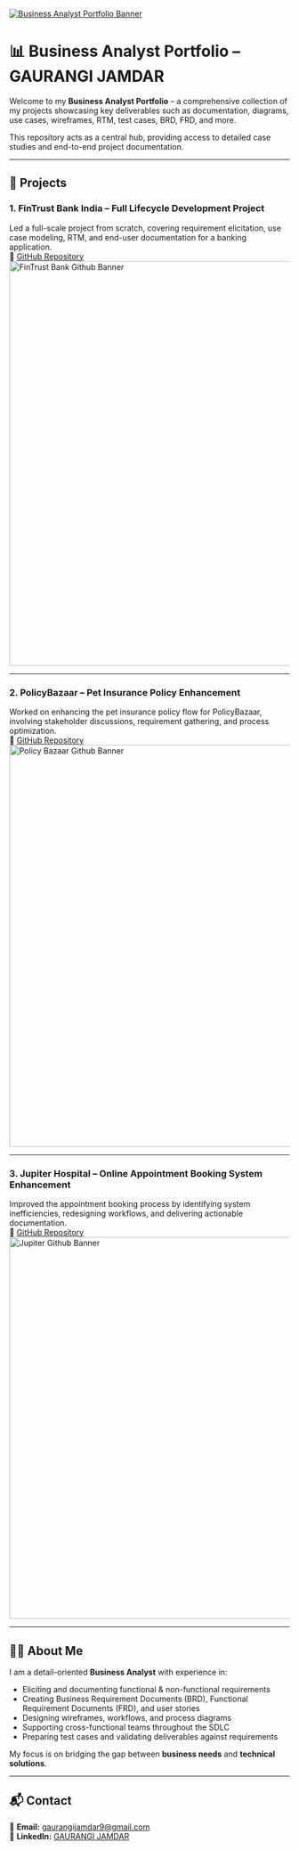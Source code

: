 [![Business Analyst Portfolio Banner](Banner.png)](Banner.png)

# 📊 Business Analyst Portfolio – GAURANGI JAMDAR

Welcome to my **Business Analyst Portfolio** – a comprehensive collection of my projects showcasing key deliverables such as documentation, diagrams, use cases, wireframes, RTM, test cases, BRD, FRD, and more.

This repository acts as a central hub, providing access to detailed case studies and end-to-end project documentation.

---

## 🚀 Projects

### 1. FinTrust Bank India – Full Lifecycle Development Project  
Led a full-scale project from scratch, covering requirement elicitation, use case modeling, RTM, and end-user documentation for a banking application.  
🔗 [GitHub Repository](https://github.com/Gaurangijamdar-16/FinTrust-Bank-India-Project)
<img width="995" height="727" alt="FinTrust Bank Github Banner" src="https://github.com/user-attachments/assets/27666f95-4888-4bca-aef2-e30d74b1fa55" />

---

### 2. PolicyBazaar – Pet Insurance Policy Enhancement  
Worked on enhancing the pet insurance policy flow for PolicyBazaar, involving stakeholder discussions, requirement gathering, and process optimization.  
🔗 [GitHub Repository](https://github.com/Gaurangijamdar-16/Policy-Bazaar-Pet-Insurance-Project)
<img width="1140" height="722" alt="Policy Bazaar Github Banner" src="https://github.com/user-attachments/assets/93939fbb-138f-4921-9500-5433241dee56" />

---

### 3. Jupiter Hospital – Online Appointment Booking System Enhancement  
Improved the appointment booking process by identifying system inefficiencies, redesigning workflows, and delivering actionable documentation.  
🔗 [GitHub Repository](https://github.com/Gaurangijamdar-16/Jupiter-Hospital-Online-Appointment-Booking-System-Project)
<img width="1103" height="686" alt="Jupiter Github Banner" src="https://github.com/user-attachments/assets/b8e81796-97d6-4c4f-a8ed-49263ff01ee9" />

---

## 👩‍💼 About Me

I am a detail-oriented **Business Analyst** with experience in:

- Eliciting and documenting functional & non-functional requirements  
- Creating Business Requirement Documents (BRD), Functional Requirement Documents (FRD), and user stories  
- Designing wireframes, workflows, and process diagrams  
- Supporting cross-functional teams throughout the SDLC  
- Preparing test cases and validating deliverables against requirements  

My focus is on bridging the gap between **business needs** and **technical solutions**.

---

## 📬 Contact

📧 **Email:** gaurangijamdar9@gmail.com  
🔗 **LinkedIn:** [GAURANGI JAMDAR](https://www.linkedin.com/in/gaurangi-jamdar-538b4b379)
